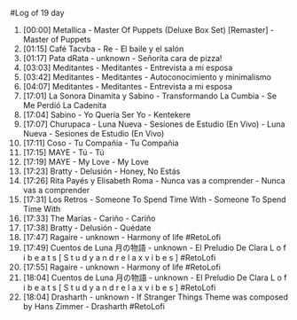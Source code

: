 #Log of 19 day

1. [00:00] Metallica - Master Of Puppets (Deluxe Box Set) [Remaster] - Master of Puppets
1. [01:15] Café Tacvba - Re - El baile y el salón
1. [01:17] Pata dRata - unknown - Señorita cara de pizza!
1. [03:03] Meditantes - Meditantes - Entrevista a mi esposa
1. [03:42] Meditantes - Meditantes - Autoconocimiento y minimalismo
1. [04:07] Meditantes - Meditantes - Entrevista a mi esposa
1. [17:01] La Sonora Dinamita y Sabino - Transformando La Cumbia - Se Me Perdió La Cadenita
1. [17:04] Sabino - Yo Quería Ser Yo - Kentekere
1. [17:07] Churupaca - Luna Nueva - Sesiones de Estudio (En Vivo) - Luna Nueva - Sesiones de Estudio (En Vivo)
1. [17:11] Coso - Tu Compañia - Tu Compañia
1. [17:15] MAYE - Tú - Tú
1. [17:19] MAYE - My Love - My Love
1. [17:23] Bratty - Delusión - Honey, No Estás
1. [17:26] Rita Payés y Elisabeth Roma - Nunca vas a comprender - Nunca vas a comprender
1. [17:31] Los Retros - Someone To Spend Time With - Someone To Spend Time With
1. [17:33] The Marías - Cariño - Cariño
1. [17:38] Bratty - Delusión - Quédate
1. [17:47] Ragaire - unknown - Harmony of life #RetoLofi
1. [17:49] Cuentos de Luna 月の物語 - unknown - El Preludio De Clara L o f i b e a t s [ S t u d y a n d r e l a x v i b e s ] #RetoLofi
1. [17:55] Ragaire - unknown - Harmony of life #RetoLofi
1. [18:04] Cuentos de Luna 月の物語 - unknown - El Preludio De Clara L o f i b e a t s [ S t u d y a n d r e l a x v i b e s ] #RetoLofi
1. [18:04] Drasharth - unknown - If Stranger Things Theme was composed by Hans Zimmer - Drasharth #RetoLofi

